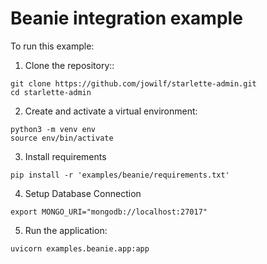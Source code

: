 # Beanie integration example

To run this example:

1. Clone the repository::

```shell
git clone https://github.com/jowilf/starlette-admin.git
cd starlette-admin
```

2. Create and activate a virtual environment:

```shell
python3 -m venv env
source env/bin/activate
```

3. Install requirements

```shell
pip install -r 'examples/beanie/requirements.txt'
```

4. Setup Database Connection
```shell
export MONGO_URI="mongodb://localhost:27017"
```

5. Run the application:

```shell
uvicorn examples.beanie.app:app
```
